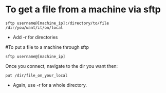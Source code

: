 # To get a file from a machine via sftp

`sftp username@[machine_ip]:/directory/to/file /dir/you/want/it/on/local`
* Add -r for directories

#To put a file to a machine through sftp

`sftp username@[machine_ip]`

Once you connect, navigate to the dir you want then:

`put /dir/file_on_your_local`
* Again, use -r for a whole directory.
